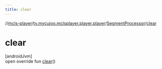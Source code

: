 ```yaml
---
title: clear
---
```

//[mcls-player](../../../index.html)/[tv.mycujoo.mclsplayer.player.player](../index.html)/[SegmentProcessor](index.html)/[clear](clear.html)



# clear



[androidJvm]\
open override fun [clear](clear.html)()




